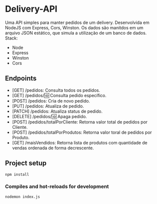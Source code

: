 # Delivery-API
Uma API simples para manter pedidos de um delivery. Desenvolvida em NodeJS com Express, Cors, Winston. Os dados são manitdos em um arquivo JSON estático, que simula a utilização de um banco de dados.
Stack: 
- Node
- Express
- Winston
- Cors

## Endpoints
- [GET] /pedidos: Consulta todos os pedidos.
- [GET] /pedidos/:id: Consulta pedido específico.
- [POST] /pedidos: Cria de novo pedido.
- [PUT] /pedidos: Atualiza de pedido.
- [PATCH] /pedidos: Atualiza status de pedido.
- [DELETE] /pedidos/:id: Apaga pedido.
- [POST] /pedidos/totalPorCliente: Retorna valor total de pedidos por Cliente.
- [POST] /pedidos/totalPorProdutos: Retorna valor toral de pedidos por Produto.
- [GET] /maisVendidos: Retorna lista de produtos com quantidade de vendas ordenada de forma decrescente.

## Project setup
```
npm install
```

### Compiles and hot-reloads for development
```
nodemon index.js
```
